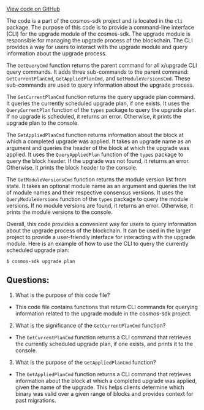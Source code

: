[View code on GitHub](https://github.com/cosmos/cosmos-sdk.git/x/upgrade/client/cli/query.go)

The code is a part of the cosmos-sdk project and is located in the `cli` package. The purpose of this code is to provide a command-line interface (CLI) for the upgrade module of the cosmos-sdk. The upgrade module is responsible for managing the upgrade process of the blockchain. The CLI provides a way for users to interact with the upgrade module and query information about the upgrade process.

The `GetQueryCmd` function returns the parent command for all x/upgrade CLI query commands. It adds three sub-commands to the parent command: `GetCurrentPlanCmd`, `GetAppliedPlanCmd`, and `GetModuleVersionsCmd`. These sub-commands are used to query information about the upgrade process.

The `GetCurrentPlanCmd` function returns the query upgrade plan command. It queries the currently scheduled upgrade plan, if one exists. It uses the `QueryCurrentPlan` function of the `types` package to query the upgrade plan. If no upgrade is scheduled, it returns an error. Otherwise, it prints the upgrade plan to the console.

The `GetAppliedPlanCmd` function returns information about the block at which a completed upgrade was applied. It takes an upgrade name as an argument and queries the header of the block at which the upgrade was applied. It uses the `QueryAppliedPlan` function of the `types` package to query the block header. If the upgrade was not found, it returns an error. Otherwise, it prints the block header to the console.

The `GetModuleVersionsCmd` function returns the module version list from state. It takes an optional module name as an argument and queries the list of module names and their respective consensus versions. It uses the `QueryModuleVersions` function of the `types` package to query the module versions. If no module versions are found, it returns an error. Otherwise, it prints the module versions to the console.

Overall, this code provides a convenient way for users to query information about the upgrade process of the blockchain. It can be used in the larger project to provide a user-friendly interface for interacting with the upgrade module. Here is an example of how to use the CLI to query the currently scheduled upgrade plan:

```
$ cosmos-sdk upgrade plan
```
## Questions: 
 1. What is the purpose of this code file?
- This code file contains functions that return CLI commands for querying information related to the upgrade module in the cosmos-sdk project.

2. What is the significance of the `GetCurrentPlanCmd` function?
- The `GetCurrentPlanCmd` function returns a CLI command that retrieves the currently scheduled upgrade plan, if one exists, and prints it to the console.

3. What is the purpose of the `GetAppliedPlanCmd` function?
- The `GetAppliedPlanCmd` function returns a CLI command that retrieves information about the block at which a completed upgrade was applied, given the name of the upgrade. This helps clients determine which binary was valid over a given range of blocks and provides context for past migrations.